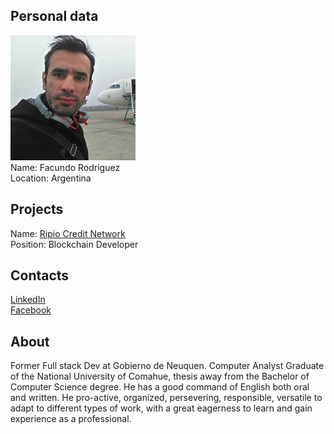 ## Personal data
![facundo rodriguez photo](photo/facundo_rodriguez.jpg)  
Name:   Facundo Rodriguez  
Location: Argentina   
## Projects 
Name: [Ripio Credit Network](../projects/ripio_credit_network.md)  
Position: Blockchain Developer   
## Contacts
[LinkedIn](https://www.linkedin.com/in/facundo-rodriguez-5a89a844/)  
[Facebook](https://www.facebook.com/facundo.rodriguez.17)
## About
Former Full stack Dev at Gobierno de Neuquen. Computer Analyst Graduate of the National University of Comahue, thesis away from the Bachelor of Computer Science degree. He has a good command of English both oral and written. He pro-active, organized, persevering, responsible, versatile to adapt to different types of work, with a great eagerness to learn and gain experience as a professional.
